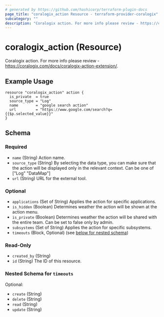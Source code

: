 ```yaml
---
# generated by https://github.com/hashicorp/terraform-plugin-docs
page_title: "coralogix_action Resource - terraform-provider-coralogix"
subcategory: ""
description: "Coralogix action. For more info please review - https://coralogix.com/docs/coralogix-action-extension/."
---
```


# coralogix_action (Resource)

Coralogix action. For more info please review - https://coralogix.com/docs/coralogix-action-extension/.


## Example Usage

```hcl
resource "coralogix_action" action {
  is_private  = true
  source_type = "Log"
  name        = "google search action"
  url         = "https://www.google.com/search?q={{$p.selected_value}}"
}
```

<!-- schema generated by tfplugindocs -->
## Schema

### Required

- `name` (String) Action name.
- `source_type` (String) By selecting the data type, you can make sure that the action will be displayed only in the relevant context. Can be one of ["Log" "DataMap"]
- `url` (String) URL for the external tool.

### Optional

- `applications` (Set of String) Applies the action for specific applications.
- `is_hidden` (Boolean) Determines weather the action will be shown at the action menu.
- `is_private` (Boolean) Determines weather the action will be shared with the entire team. Can be set to false only by admin.
- `subsystems` (Set of String) Applies the action for specific subsystems.
- `timeouts` (Block, Optional) (see [below for nested schema](#nestedblock--timeouts))

### Read-Only

- `created_by` (String)
- `id` (String) The ID of this resource.

<a id="nestedblock--timeouts"></a>
### Nested Schema for `timeouts`

Optional:

- `create` (String)
- `delete` (String)
- `read` (String)
- `update` (String)



